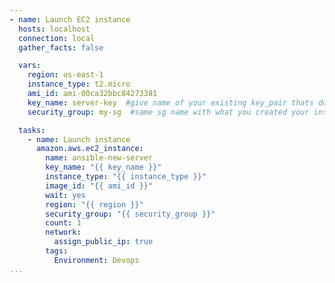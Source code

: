 ```yaml
---
- name: Launch EC2 instance
  hosts: localhost
  connection: local
  gather_facts: false

  vars:
    region: us-east-1
    instance_type: t2.micro
    ami_id: ami-00ca32bbc84273381
    key_name: server-key  #give name of your existing key_pair thats downloaded in your localmachine
    security_group: my-sg  #same sg name with what you created your instance

  tasks:
    - name: Launch instance
      amazon.aws.ec2_instance:
        name: ansible-new-server
        key_name: "{{ key_name }}"
        instance_type: "{{ instance_type }}"
        image_id: "{{ ami_id }}"
        wait: yes
        region: "{{ region }}"
        security_group: "{{ security_group }}"
        count: 1
        network:
          assign_public_ip: true
        tags:
          Environment: Devops
...           
```

